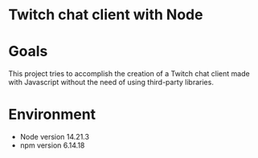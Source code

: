 # Twitch chat client with Node

# Goals
This project tries to accomplish the creation of a Twitch chat client made
with Javascript without the need of using third-party libraries.

# Environment
- Node version 14.21.3
- npm version  6.14.18
